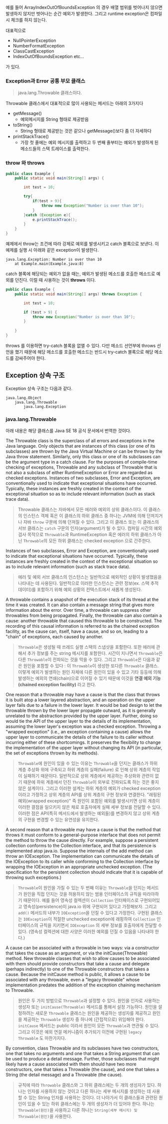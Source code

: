
예를 들어 ArrayIndexOutOfBoundsException 의 경우 배열 범위를 벗어나지 않으면 발생하지 않지만 벗어나는 순간 예외가 발생한다. 그리고 runtime exception은 컴파일시 체크를 하지 않는다.

대표적으로
* NullPointerException
* NumberFormatException
* ClassCastException
* IndexOutOfBoundsException
  etc...

가 있다.


### Exception과 Error 공통 부모 클래스

> java.lang.Throwable 클래스이다.

Throwable 클래스에서 대표적으로 많이 사용되는 메서드는 아래의 3가지다

* getMessage()
    * 예외메시지를 String 형태로 제공받음
* toString()
    * String 형태로 제공받는 것은 같으나 getMessage()보다 좀 더 자세하다
* printStackTrace()
    * 가장 첫 줄에는 예외 메시지를 출력하고 두 번째 줄부터는 예외가 발생하게 된 메소드들의 스택 트레이스를 출력한다.



### throw 와 throws

```java
public class Example {
    public static void main(String[] args) {

        int test = 10;

        try{
            if(test > 9){
                throw new Exception("Number is over than 10");
            }
        }catch (Exception e){
            e.printStackTrace();
        }
    }
}
```

예제에서 throw는 조건에 따라 강제로 예외를 발생시키고 catch 블록으로 보낸다.
이 예제를 실행 시 아래와 같은 exception이 발생한다.

```
java.lang.Exception: Number is over than 10
	at Example.main(Example.java:8)
```

catch 블록에 해당되는 예외가 없을 때는, 예외가 발생된 메소드를 호출한 메소드로 예외를 던진다. 이럴 때 사용하는 것이 **throws** 이다.

```java
public class Example {
    public static void main(String[] args) throws Exception {

        int test = 10;

        if (test > 9) {
            throw new Exception("Number is over than 10");
        }
        
    }
}
```

throws 를 이용하면 try-catch 블록을 없앨 수 있다.
다만 메소드 선언부에 throws 선언을 했기 때문에 해당 메소드를 호출한 메소드는 반드시 try-catch 블록으로 해당 메소드를 감싸주어야 한다.


## Exception 상속 구조

Exception 상속 구조는 다음과 같다.

```text
java.lang.Object
    java.lang.Throwable
        java.lang.Exception
```

### java.lang.Throwable

아래 내용은 해당 클래스를 Java SE 18 공식 문서에서 번역한 것이다.

The Throwable class is the superclass of all errors and exceptions in the Java language. Only objects that are instances of this class (or one of its subclasses) are thrown by the Java Virtual Machine or can be thrown by the Java throw statement. Similarly, only this class or one of its subclasses can be the argument type in a catch clause. For the purposes of compile-time checking of exceptions, Throwable and any subclass of Throwable that is not also a subclass of either RuntimeException or Error are regarded as checked exceptions.
Instances of two subclasses, Error and Exception, are conventionally used to indicate that exceptional situations have occurred. Typically, these instances are freshly created in the context of the exceptional situation so as to include relevant information (such as stack trace data).

> Throwable 클래스는 자바에서 모든 에러와 예외의 상위 클래스이다.
> 이 클래스의 인스턴스 객체 혹은 이 클래스의 하위 클래스 중 하나는 JVM에 의해 던져지거나 자바 `throw` 구문에 의해 던져질 수 있다.
> 그리고 이 클래스 또는 이 클래스의 서브 클래스는 `catch` 구문의 인자(argument)가 될 수 있다.
> 컴파일 시간의 예외 검사 목적으로 `Throwable`과 RuntimeException 혹은 에러의 하위 클래스가 아닌 `Throwable`의 모든 하위 클래스는 checked exception 으로 간주한다.

Instances of two subclasses, Error and Exception, are conventionally used to indicate that exceptional situations have occurred. Typically, these instances are freshly created in the context of the exceptional situation so as to include relevant information (such as stack trace data).

> 에러 및 예외 서브 클래스의 인스턴스는 일반적으로 예외적인 상황이 발생했음을 나타내는 데 사용된다.
> 일반적으로 이러한 인스턴스는 관련 정보(ex. 스택 추적 데이터)를 포함하기 위해 예외 상황의 컨텍스트에서 새롭게 생성된다.

A throwable contains a snapshot of the execution stack of its thread at the time it was created. It can also contain a message string that gives more information about the error. Over time, a throwable can suppress other throwables from being propagated. Finally, the throwable can also contain a cause: another throwable that caused this throwable to be constructed. The recording of this causal information is referred to as the chained exception facility, as the cause can, itself, have a cause, and so on, leading to a "chain" of exceptions, each caused by another.

> `Throwable`은 생성될 때 쓰레드 실행 스택의 스냅샷을 포함한다.
> 또한 에러에 관해서 추가 정보를 주는 string 메시지를 포함한다.
> 시간이 지나면서 `Throwable`은 다른 `Throwable`이 전파되는 것을 막을 수 있다.
> 그리고 `Throwable`은 다음과 같은 원인을 포함할 수 있다 : 이 `Throwable`이 생성한 또다른 `Throwable` 클래스.
> 이렇게 예외가 발생하는 원인 자체에 다른 원인이 있을 수 있고 기타 등등에 의해 발생하는 예외의 연쇄(chain)으로 이어질 수 있기 때문에
> 이것을 **연결 예외 기능(chained exception facility)** 라고 한다.

One reason that a throwable may have a cause is that the class that throws it is built atop a lower layered abstraction, and an operation on the upper layer fails due to a failure in the lower layer. It would be bad design to let the throwable thrown by the lower layer propagate outward, as it is generally unrelated to the abstraction provided by the upper layer. Further, doing so would tie the API of the upper layer to the details of its implementation, assuming the lower layer's exception was a checked exception. Throwing a "wrapped exception" (i.e., an exception containing a cause) allows the upper layer to communicate the details of the failure to its caller without incurring either of these shortcomings. It preserves the flexibility to change the implementation of the upper layer without changing its API (in particular, the set of exceptions thrown by its methods).

> `Throwable`에 원인이 있을 수 있는 이유는 `Throwable`을 던지는 클래스가 하위 계층 추상화 위에 구축되고 하위 계층의 실패(failure)
> 로 인해 상위 계층의 작업이 실패하기 때문이다.
> 일반적으로 상위 계층에서 제공하는 추상화와 관련이 없기 때문에 하위 계층에서 던진 `Throwable`이 외부로 전파되도록 하는 것은 좋지 않은 설계이다.
> 그리고 이러한 설계는 하위 계층의 예외가 checked exception이라고 가정하고 상위 계층의 API를 상위 계층의 구현 정보와 연결한다.
> "래핑된 예외(wrapped exception)" 즉 원인이 포함된 예외를 발생시키면 상위 계층이 이러한 결점을 일으키지 않은 채로 호출자에게
> 실패 세부 정보를 전달할 수 있다. 이러한 점은 API(특히 메서드에서 발생하는 예외들)를 변경하지 않고 상위 계층의 구현을 변경할 수 있는
> 유연성을 유지한다.

A second reason that a throwable may have a cause is that the method that throws it must conform to a general-purpose interface that does not permit the method to throw the cause directly. For example, suppose a persistent collection conforms to the Collection interface, and that its persistence is implemented atop java.io. Suppose the internals of the add method can throw an IOException. The implementation can communicate the details of the IOException to its caller while conforming to the Collection interface by wrapping the IOException in an appropriate unchecked exception. (The specification for the persistent collection should indicate that it is capable of throwing such exceptions.)


> `Throwable`이 원인을 가질 수 있는 두 번째 이유는 `Throwable`을 던지는 메서드가 원인을 직접 던지는 것을 허용하지 않는
> 범용 인터페이스의 규칙을 따라야하기 때문이다.
> 예를 들어 영속성 컬렉션이 `Collection` 인터페이스로 구현되어있고 영속성(persistence)이 java.io 위에 구현되어 있다고 가정해보자.
> 그리고 `add()` 메서드의 내부가 `IOException`을 던질 수 있다고 가정한다.
> 구현된 클래스는 `IOException`이 적절한 unchecked exception에 래핑하여 `Collection` 인터페이스의 규칙을 지키면서 `IOException`
> 의 세부 정보를 호출자에게 전달할 수 있다. (영속성 컬렉션에 대한 사양은 이러한 예외를 던질 수 있음을 나타내야 한다.)

A cause can be associated with a throwable in two ways: via a constructor that takes the cause as an argument, or via the initCause(Throwable) method. New throwable classes that wish to allow causes to be associated with them should provide constructors that take a cause and delegate (perhaps indirectly) to one of the Throwable constructors that takes a cause. Because the initCause method is public, it allows a cause to be associated with any throwable, even a "legacy throwable" whose implementation predates the addition of the exception chaining mechanism to Throwable.

> 원인은 두 가지 방법으로 `Throwable`과 설정할 수 있다.
> 원인을 인자로 사용하는 생성자 또는 `initCause(Throwable)` 메서드를 통해서 설정 가능하다.
> 원인을 설정하려는 새로운 `Throwable` 클래스는 원인을 제공하는 생성자를 제공하고 원인을 제공하는 `Throwable` 생성자 중 하나에
> (간접적으로) 위임해야 한다.
> `initCause` 메서드는 public 이라서 원인이 모든 `Throwable`과 연관될 수 있다.
> 그리고 이것은 예외 연걸 메커니즘이 추가되기 이전에 구현된 `legacy Throwable` 도 마찬가지다.

By convention, class Throwable and its subclasses have two constructors, one that takes no arguments and one that takes a String argument that can be used to produce a detail message. Further, those subclasses that might likely have a cause associated with them should have two more constructors, one that takes a Throwable (the cause), and one that takes a String (the detail message) and a Throwable (the cause).

> 규칙에 따라 `Throwable` 클래스와 그 하위 클래스에는 두 개의 생성자가 있다.
> 하나는 인자를 사용하지 않는 것이고 다른 하나는 세부 메시지를 생성하는 데 사용할 수 있는 String 인자를 사용하는 것이다.
> 더 나아가서 이 클래스들과 관련된 원인이 있을 수 있는 하위 클래스에는 두 개의 생성자가 더 있어야 한다.
> 하나는 `Throwable(원인)`을 사용하고 다른 하나는 `String(세부 메시지) 및` `Throwable(원인)`을 사용한다.






